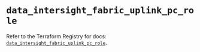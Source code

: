 # `data_intersight_fabric_uplink_pc_role`

Refer to the Terraform Registry for docs: [`data_intersight_fabric_uplink_pc_role`](https://registry.terraform.io/providers/ciscodevnet/intersight/1.0.71/docs/data-sources/fabric_uplink_pc_role).
